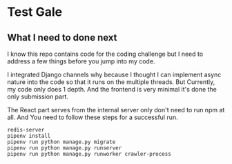 # Test Gale

## What I need to done next

I know this repo contains code for the coding challenge but I need to address a few things before you jump into my code. 

I integrated Django channels why because I thought I can implement async nature into the code so that it runs on the multiple threads. But Currently, my code only does 1 depth. And the frontend is very minimal it's done the only submission part. 

The React part serves from the internal server only don't need to run npm at all. 
And You need to follow these steps for a successful run. 

    redis-server
    pipenv install
    pipenv run python manage.py migrate
    pipenv run python manage.py runserver
    pipenv run python manage.py runworker crawler-process


